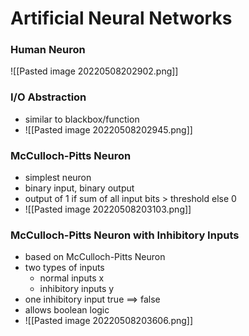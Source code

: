 # Artificial Neural Networks
### Human Neuron
![[Pasted image 20220508202902.png]]

### I/O Abstraction
+ similar to blackbox/function
+ ![[Pasted image 20220508202945.png]]

### McCulloch-Pitts Neuron
+ simplest neuron
+ binary input, binary output
+ output of 1 if sum of all input bits > threshold else 0
+ ![[Pasted image 20220508203103.png]]

### McCulloch-Pitts Neuron with Inhibitory Inputs
+ based on McCulloch-Pitts Neuron
+ two types of inputs
	+ normal inputs x
	+ inhibitory inputs y
+ one inhibitory input true ==> false
+ allows boolean logic
+ ![[Pasted image 20220508203606.png]]

